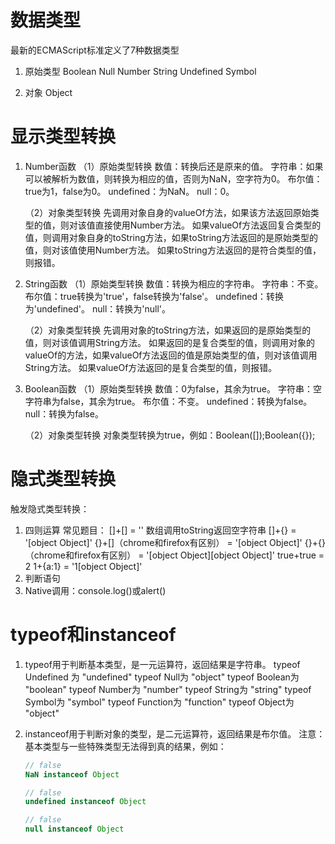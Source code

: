  # 数据类型

最新的ECMAScript标准定义了7种数据类型

1. 原始类型
Boolean Null Number String Undefined Symbol

2. 对象
Object

# 显示类型转换

1. Number函数
	（1）原始类型转换
	    数值：转换后还是原来的值。
	    字符串：如果可以被解析为数值，则转换为相应的值，否则为NaN，空字符为0。
	    布尔值：true为1，false为0。
	    undefined：为NaN。
	    null：0。
	
	（2）对象类型转换
		先调用对象自身的valueOf方法，如果该方法返回原始类型的值，则对该值直接使用Number方法。
		如果valueOf方法返回复合类型的值，则调用对象自身的toString方法，如果toString方法返回的是原始类型的值，则对该值使用Number方法。
		如果toString方法返回的是符合类型的值，则报错。

2. String函数
	（1）原始类型转换
	    数值：转换为相应的字符串。
	    字符串：不变。
	    布尔值：true转换为'true'，false转换为'false'。
	    undefined：转换为'undefined'。
	    null：转换为'null'。
	
	（2）对象类型转换
		先调用对象的toString方法，如果返回的是原始类型的值，则对该值调用String方法。
		如果返回的是复合类型的值，则调用对象的valueOf的方法，如果valueOf方法返回的值是原始类型的值，则对该值调用String方法。
		如果valueOf方法返回的是复合类型的值，则报错。

3. Boolean函数
	（1）原始类型转换
	    数值：0为false，其余为true。
	    字符串：空字符串为false，其余为true。
	    布尔值：不变。
	    undefined：转换为false。
	    null：转换为false。
	
	（2）对象类型转换
		对象类型转换为true，例如：Boolean([]);Boolean({});
# 隐式类型转换

触发隐式类型转换：
1. 四则运算
    常见题目：
    []+[] = '' 数组调用toString返回空字符串
    []+{} = '[object Object]'
    {}+[]（chrome和firefox有区别） = '[object Object]'
    {}+{}（chrome和firefox有区别） = '[object Object][object Object]'
    true+true = 2
    1+{a:1} = '1[object Object]'
2. 判断语句
3. Native调用：console.log()或alert()

# typeof和instanceof
1. typeof用于判断基本类型，是一元运算符，返回结果是字符串。
	typeof Undefined 为 "undefined"
	typeof Null为 "object"
	typeof Boolean为 "boolean"
	typeof Number为 "number"
	typeof String为 "string"
	typeof Symbol为 "symbol"
	typeof Function为 "function"
	typeof Object为 "object"

2. instanceof用于判断对象的类型，是二元运算符，返回结果是布尔值。
	注意：基本类型与一些特殊类型无法得到真的结果，例如：
	
	```javascript
	// false
	NaN instanceof Object
	
	// false
	undefined instanceof Object
	
	// false
	null instanceof Object
	```



